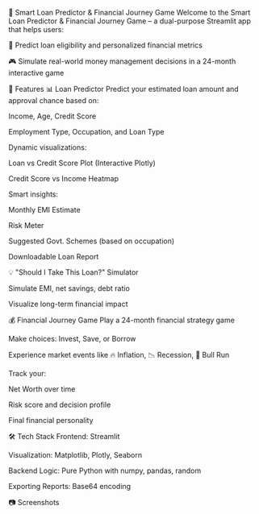 🏦 Smart Loan Predictor & Financial Journey Game
Welcome to the Smart Loan Predictor & Financial Journey Game – a dual-purpose Streamlit app that helps users:

🎯 Predict loan eligibility and personalized financial metrics

🎮 Simulate real-world money management decisions in a 24-month interactive game

🚀 Features
📊 Loan Predictor
Predict your estimated loan amount and approval chance based on:

Income, Age, Credit Score

Employment Type, Occupation, and Loan Type

Dynamic visualizations:

Loan vs Credit Score Plot (Interactive Plotly)

Credit Score vs Income Heatmap

Smart insights:

Monthly EMI Estimate

Risk Meter

Suggested Govt. Schemes (based on occupation)

Downloadable Loan Report

💡 "Should I Take This Loan?" Simulator

Simulate EMI, net savings, debt ratio

Visualize long-term financial impact

💰 Financial Journey Game
Play a 24-month financial strategy game

Make choices: Invest, Save, or Borrow

Experience market events like 🔥 Inflation, 📉 Recession, 🚀 Bull Run

Track your:

Net Worth over time

Risk score and decision profile

Final financial personality

🛠️ Tech Stack
Frontend: Streamlit

Visualization: Matplotlib, Plotly, Seaborn

Backend Logic: Pure Python with numpy, pandas, random

Exporting Reports: Base64 encoding

📷 Screenshots

